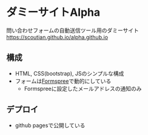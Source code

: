 # ダミーサイトAlpha
問い合わせフォームの自動送信ツール用のダミーサイト
https://scoutian.github.io/alpha.github.io

## 構成
- HTML, CSS(bootstrap), JSのシンプルな構成
- フォームは[Formspree](https://formspree.io/)で動的にしている
  - Formspreeに設定したメールアドレスの通知のみ

## デプロイ
- github pagesで公開している
